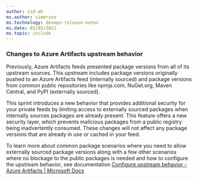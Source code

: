 ```yaml
---
author: sid-ah
ms.author: simerzou
ms.technology: devops-release-notes
ms.date: 03/03/2021
ms.topic: include
---
```


### Changes to Azure Artifacts upstream behavior

Previously, Azure Artifacts feeds presented package versions from all of its upstream sources. This upstream includes package versions originally pushed to an Azure Artifacts feed (internally sourced) and package versions from common public repositories like npmjs.com, NuGet.org, Maven Central, and PyPI (externally sourced).

This sprint introduces a new behavior that provides additional security for your private feeds by limiting access to externally sourced packages when internally sources packages are already present. This feature offers a new security layer, which prevents malicious packages from a public registry being inadvertently consumed. These changes will not affect any package versions that are already in use or cached in your feed. 

To learn more about common package scenarios where you need to allow externally sourced package versions along with a few other scenarios where no blockage to the public packages is needed and how to configure the upstream behavior, see documentation [Configure upstream behavior - Azure Artifacts | Microsoft Docs](/azure/devops/artifacts/concepts/upstream-behavior?preserve-view=true&tabs=nuget&view=azure-devops)